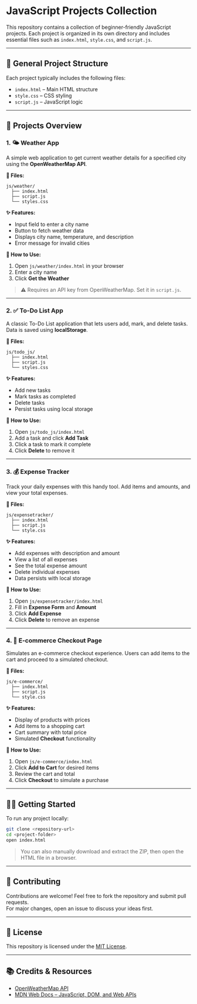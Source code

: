 # JavaScript Projects Collection

This repository contains a collection of beginner-friendly JavaScript projects. Each project is organized in its own directory and includes essential files such as `index.html`, `style.css`, and `script.js`.

---

## 📁 General Project Structure

Each project typically includes the following files:

- `index.html` – Main HTML structure  
- `style.css` – CSS styling  
- `script.js` – JavaScript logic

---

## 📌 Projects Overview

### 1. 🌤 Weather App

A simple web application to get current weather details for a specified city using the **OpenWeatherMap API**.

**📂 Files:**
```
js/weather/
  ├── index.html
  ├── script.js
  └── styles.css
```

**✨ Features:**

- Input field to enter a city name  
- Button to fetch weather data  
- Displays city name, temperature, and description  
- Error message for invalid cities

**🚀 How to Use:**

1. Open `js/weather/index.html` in your browser  
2. Enter a city name  
3. Click **Get the Weather**

> ⚠️ Requires an API key from OpenWeatherMap. Set it in `script.js`.

---

### 2. ✅ To-Do List App

A classic To-Do List application that lets users add, mark, and delete tasks. Data is saved using **localStorage**.

**📂 Files:**
```
js/todo_js/
  ├── index.html
  ├── script.js
  └── styles.css
```

**✨ Features:**

- Add new tasks  
- Mark tasks as completed  
- Delete tasks  
- Persist tasks using local storage

**🚀 How to Use:**

1. Open `js/todo_js/index.html`  
2. Add a task and click **Add Task**  
3. Click a task to mark it complete  
4. Click **Delete** to remove it

---

### 3. 💰 Expense Tracker

Track your daily expenses with this handy tool. Add items and amounts, and view your total expenses.

**📂 Files:**
```
js/expensetracker/
  ├── index.html
  ├── script.js
  └── style.css
```

**✨ Features:**

- Add expenses with description and amount  
- View a list of all expenses  
- See the total expense amount  
- Delete individual expenses  
- Data persists with local storage

**🚀 How to Use:**

1. Open `js/expensetracker/index.html`  
2. Fill in **Expense Form** and **Amount**  
3. Click **Add Expense**  
4. Click **Delete** to remove an expense

---

### 4. 🛒 E-commerce Checkout Page

Simulates an e-commerce checkout experience. Users can add items to the cart and proceed to a simulated checkout.

**📂 Files:**
```
js/e-commerce/
  ├── index.html
  ├── script.js
  └── style.css
```

**✨ Features:**

- Display of products with prices  
- Add items to a shopping cart  
- Cart summary with total price  
- Simulated **Checkout** functionality

**🚀 How to Use:**

1. Open `js/e-commerce/index.html`  
2. Click **Add to Cart** for desired items  
3. Review the cart and total  
4. Click **Checkout** to simulate a purchase

---

## 🧑‍💻 Getting Started

To run any project locally:

```bash
git clone <repository-url>
cd <project-folder>
open index.html
```

> You can also manually download and extract the ZIP, then open the HTML file in a browser.

---

## 🤝 Contributing

Contributions are welcome! Feel free to fork the repository and submit pull requests.  
For major changes, open an issue to discuss your ideas first.

---

## 📜 License

This repository is licensed under the [MIT License](LICENSE.md).

---

## 📚 Credits & Resources

- [OpenWeatherMap API](https://openweathermap.org/api)  
- [MDN Web Docs – JavaScript, DOM, and Web APIs](https://developer.mozilla.org/)
